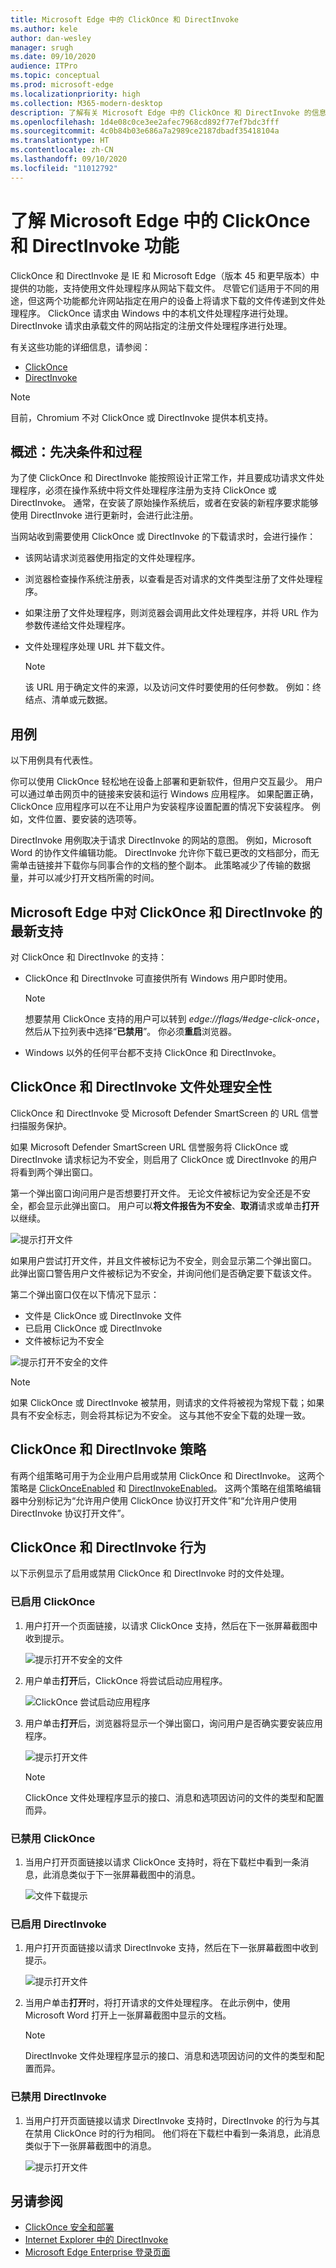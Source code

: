 ```yaml
---
title: Microsoft Edge 中的 ClickOnce 和 DirectInvoke
ms.author: kele
author: dan-wesley
manager: srugh
ms.date: 09/10/2020
audience: ITPro
ms.topic: conceptual
ms.prod: microsoft-edge
ms.localizationpriority: high
ms.collection: M365-modern-desktop
description: 了解有关 Microsoft Edge 中的 ClickOnce 和 DirectInvoke 的信息。
ms.openlocfilehash: 1d4e08c0ce3ee2afec7968cd892f77ef7bdc3fff
ms.sourcegitcommit: 4c0b84b03e686a7a2989ce2187dbadf35418104a
ms.translationtype: HT
ms.contentlocale: zh-CN
ms.lasthandoff: 09/10/2020
ms.locfileid: "11012792"
---
```

# 了解 Microsoft Edge 中的 ClickOnce 和 DirectInvoke 功能

ClickOnce 和 DirectInvoke 是 IE 和 Microsoft Edge（版本 45 和更早版本）中提供的功能，支持使用文件处理程序从网站下载文件。 尽管它们适用于不同的用途，但这两个功能都允许网站指定在用户的设备上将请求下载的文件传递到文件处理程序。 ClickOnce 请求由 Windows 中的本机文件处理程序进行处理。 DirectInvoke 请求由承载文件的网站指定的注册文件处理程序进行处理。

有关这些功能的详细信息，请参阅：

- [ClickOnce](https://docs.microsoft.com/visualstudio/deployment/clickonce-security-and-deployment?view=vs-2019)
- [DirectInvoke]( https://technet.microsoft.com/learning/jj215788(v=vs.94).aspx)

> [!NOTE]
> 目前，Chromium 不对 ClickOnce 或 DirectInvoke 提供本机支持。

## 概述：先决条件和过程

为了使 ClickOnce 和 DirectInvoke 能按照设计正常工作，并且要成功请求文件处理程序，必须在操作系统中将文件处理程序注册为支持 ClickOnce 或 DirectInvoke。 通常，在安装了原始操作系统后，或者在安装的新程序要求能够使用 DirectInvoke 进行更新时，会进行此注册。

当网站收到需要使用 ClickOnce 或 DirectInvoke 的下载请求时，会进行操作：

- 该网站请求浏览器使用指定的文件处理程序。
- 浏览器检查操作系统注册表，以查看是否对请求的文件类型注册了文件处理程序。
- 如果注册了文件处理程序，则浏览器会调用此文件处理程序，并将 URL 作为参数传递给文件处理程序。
- 文件处理程序处理 URL 并下载文件。

  > [!NOTE]
  > 该 URL 用于确定文件的来源，以及访问文件时要使用的任何参数。  例如：终结点、清单或元数据。

## 用例

以下用例具有代表性。

你可以使用 ClickOnce 轻松地在设备上部署和更新软件，但用户交互最少。 用户可以通过单击网页中的链接来安装和运行 Windows 应用程序。 如果配置正确，ClickOnce 应用程序可以在不让用户为安装程序设置配置的情况下安装程序。 例如，文件位置、要安装的选项等。

DirectInvoke 用例取决于请求 DirectInvoke 的网站的意图。 例如，Microsoft Word 的协作文件编辑功能。 DirectInvoke 允许你下载已更改的文档部分，而无需单击链接并下载你与同事合作的文档的整个副本。 此策略减少了传输的数据量，并可以减少打开文档所需的时间。  

## Microsoft Edge 中对 ClickOnce 和 DirectInvoke 的最新支持

对 ClickOnce 和 DirectInvoke 的支持：

- ClickOnce 和 DirectInvoke 可直接供所有 Windows 用户即时使用。

  > [!NOTE]
  > 想要禁用 ClickOnce 支持的用户可以转到 *edge://flags/#edge-click-once*，然后从下拉列表中选择“**已禁用**”。 你必须**重启**浏览器。

- Windows 以外的任何平台都不支持 ClickOnce 和 DirectInvoke。

## ClickOnce 和 DirectInvoke 文件处理安全性

ClickOnce 和 DirectInvoke 受 Microsoft Defender SmartScreen 的 URL 信誉扫描服务保护。

如果 Microsoft Defender SmartScreen URL 信誉服务将 ClickOnce 或 DirectInvoke 请求标记为不安全，则启用了 ClickOnce 或 DirectInvoke 的用户将看到两个弹出窗口。

第一个弹出窗口询问用户是否想要打开文件。 无论文件被标记为安全还是不安全，都会显示此弹出窗口。 用户可以**将文件报告为不安全**、**取消**请求或单击**打开**以继续。

   ![提示打开文件 ](./media/edge-learn-more-co-di/edge-clickonce-modal-1.png)

如果用户尝试打开文件，并且文件被标记为不安全，则会显示第二个弹出窗口。  此弹出窗口警告用户文件被标记为不安全，并询问他们是否确定要下载该文件。

第二个弹出窗口仅在以下情况下显示：

- 文件是 ClickOnce 或 DirectInvoke 文件
- 已启用 ClickOnce 或 DirectInvoke
- 文件被标记为不安全

 ![提示打开不安全的文件 ](./media/edge-learn-more-co-di/edge-clickonce-modal-2.png)

> [!NOTE]
> 如果 ClickOnce 或 DirectInvoke 被禁用，则请求的文件将被视为常规下载；如果具有不安全标志，则会将其标记为不安全。 这与其他不安全下载的处理一致。

## ClickOnce 和 DirectInvoke 策略

有两个组策略可用于为企业用户启用或禁用 ClickOnce 和 DirectInvoke。 这两个策略是 [ClickOnceEnabled](https://docs.microsoft.com/DeployEdge/microsoft-edge-policies#clickonceenabled) 和 [DirectInvokeEnabled](https://docs.microsoft.com/DeployEdge/microsoft-edge-policies#directinvokeenabled)。 这两个策略在组策略编辑器中分别标记为“允许用户使用 ClickOnce 协议打开文件”和“允许用户使用 DirectInvoke 协议打开文件”。

## ClickOnce 和 DirectInvoke 行为

以下示例显示了启用或禁用 ClickOnce 和 DirectInvoke 时的文件处理。

### 已启用 ClickOnce

1. 用户打开一个页面链接，以请求 ClickOnce 支持，然后在下一张屏幕截图中收到提示。

   ![提示打开不安全的文件 ](./media/edge-learn-more-co-di/edge-clickonce-enabled-1.png)

2. 用户单击**打开**后，ClickOnce 将尝试启动应用程序。

   ![ClickOnce 尝试启动应用程序](./media/edge-learn-more-co-di/edge-clickonce-enabled-launch-app.png)

3. 用户单击**打开**后，浏览器将显示一个弹出窗口，询问用户是否确实要安装应用程序。

   ![提示打开文件](./media/edge-learn-more-co-di/edge-clickonce-enabled-2.png)

   > [!NOTE]
   > ClickOnce 文件处理程序显示的接口、消息和选项因访问的文件的类型和配置而异。

### 已禁用 ClickOnce

1. 当用户打开页面链接以请求 ClickOnce 支持时，将在下载栏中看到一条消息，此消息类似于下一张屏幕截图中的消息。

   ![文件下载提示](./media/edge-learn-more-co-di/edge-clickonce-disabled-1.png)

### 已启用 DirectInvoke

1. 用户打开页面链接以请求 DirectInvoke 支持，然后在下一张屏幕截图中收到提示。

   ![提示打开文件 ](./media/edge-learn-more-co-di/edge-directinvoke-open-link-1.png)

2. 当用户单击**打开**时，将打开请求的文件处理程序。 在此示例中，使用 Microsoft Word 打开上一张屏幕截图中显示的文档。

   > [!NOTE]
   > DirectInvoke 文件处理程序显示的接口、消息和选项因访问的文件的类型和配置而异。

### 已禁用 DirectInvoke

1. 当用户打开页面链接以请求 DirectInvoke 支持时，DirectInvoke 的行为与其在禁用 ClickOnce 时的行为相同。 他们将在下载栏中看到一条消息，此消息类似于下一张屏幕截图中的消息。

   ![提示打开文件](./media/edge-learn-more-co-di/edge-directinvoke-open-link-2.png)

## 另请参阅

- [ClickOnce 安全和部署](https://go.microsoft.com/fwlink/?linkid=2099880)
- [Internet Explorer 中的 DirectInvoke](https://go.microsoft.com/fwlink/?linkid=2099871)
- [Microsoft Edge Enterprise 登录页面](https://aka.ms/EdgeEnterprise)
